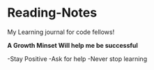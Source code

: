 # Reading-Notes
My Learning journal for code fellows!

**A Growth Minset Will help me be successful**

-Stay Positive
-Ask for help
-Never stop learning
